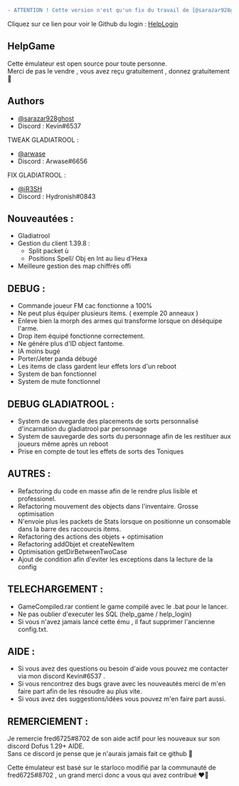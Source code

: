 ```diff
- ATTENTION ! Cette version n'est qu'un fix du travail de [@sarazar928ghost](https://github.com/sarazar928ghost) & [@arwase](https://github.com/arwase)  
```
Cliquez sur ce lien pour voir le Github du login : [HelpLogin](https://github.com/iR3SH/HelpLogin) 
## HelpGame

Cette émulateur est open source pour toute personne.  
Merci de pas le vendre , vous avez reçu gratuitement , donnez gratuitement 🤗


## Authors

- [@sarazar928ghost](https://github.com/sarazar928ghost) 
- Discord : Kevin#6537

TWEAK GLADIATROOL :
- [@arwase](https://github.com/arwase) 
- Discord : Arwase#6656

FIX GLADIATROOL :
- [@iR3SH](https://github.com/iR3SH)
- Discord : Hydronish#0843

## Nouveautées :

- Gladiatrool
- Gestion du client 1.39.8 :
    - Split packet ù
    - Positions Spell/ Obj en Int au lieu d'Hexa
- Meilleure gestion des map chiffrés offi


## DEBUG :

- Commande joueur FM cac fonctionne a 100%
- Ne peut plus équiper plusieurs items. ( exemple 20 anneaux )
- Enleve bien la morph des armes qui transforme lorsque on déséquipe l'arme.
- Drop item équipé fonctionne correctement.
- Ne génére plus d'ID object fantome.
- IA moins bugé
- Porter/Jeter panda débugé
- Les items de class gardent leur effets lors d'un reboot
- System de ban fonctionnel
- System de mute fonctionnel

## DEBUG GLADIATROOL :

- System de sauvegarde des placements de sorts personnalisé d'incarnation du gladiatrool par personnage
- System de sauvegarde des sorts du personnage afin de les restituer aux joueurs même après un reboot
- Prise en compte de tout les effets de sorts des Toniques

## AUTRES :

- Refactoring du code en masse afin de le rendre plus lisible et professionel.
- Refactoring mouvement des objects dans l'inventaire. Grosse optimisation
- N'envoie plus les packets de Stats lorsque on positionne un consomable dans la barre des raccourcis items.
- Refactoring des actions des objets + optimisation
- Refactoring addObjet et createNewItem
- Optimisation getDirBetweenTwoCase
- Ajout de condition afin d'eviter les exceptions dans la lecture de la config


## TELECHARGEMENT :
- GameCompiled.rar contient le game compilé avec le .bat pour le lancer.
- Ne pas oublier d'executer les SQL (help_game / help_login)
- Si vous n'avez jamais lancé cette ému , il faut supprimer l'ancienne config.txt.

## AIDE :

- Si vous avez des questions ou besoin d'aide vous pouvez me contacter via mon discord Kevin#6537 .
- Si vous rencontrez des bugs grave avec les nouveautés merci de m'en faire part afin de les résoudre au plus vite.
- Si vous avez des suggestions/idées vous pouvez m'en faire part aussi.

## REMERCIEMENT :

Je remercie fred6725#8702 de son aide actif pour les nouveaux sur son discord Dofus 1.29+ AIDE.  
Sans ce discord je pense que je n'aurais jamais fait ce github 🤗

Cette émulateur est basé sur le starloco modifié par la communauté de fred6725#8702 , un grand merci donc a vous qui avez contribué ❤️‍🔥


